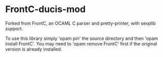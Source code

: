 FrontC-ducis-mod
================

Forked from FrontC, an OCAML C parser and pretty-printer, with sexplib support.

To use this library simply 'opam pin' the source directory and then 'opam install FrontC'. You may need to 'opam remove FrontC' first if the original version is already installed.
